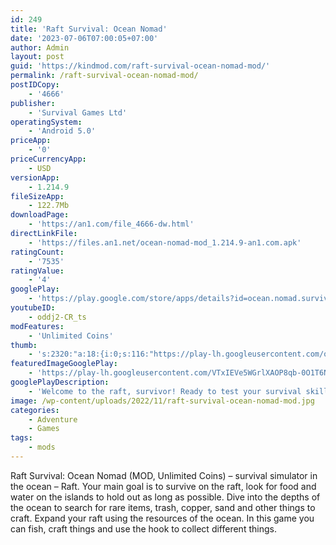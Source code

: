 ```yaml
---
id: 249
title: 'Raft Survival: Ocean Nomad'
date: '2023-07-06T07:00:05+07:00'
author: Admin
layout: post
guid: 'https://kindmod.com/raft-survival-ocean-nomad-mod/'
permalink: /raft-survival-ocean-nomad-mod/
postIDCopy:
    - '4666'
publisher:
    - 'Survival Games Ltd'
operatingSystem:
    - 'Android 5.0'
priceApp:
    - '0'
priceCurrencyApp:
    - USD
versionApp:
    - 1.214.9
fileSizeApp:
    - 122.7Mb
downloadPage:
    - 'https://an1.com/file_4666-dw.html'
directLinkFile:
    - 'https://files.an1.net/ocean-nomad-mod_1.214.9-an1.com.apk'
ratingCount:
    - '7535'
ratingValue:
    - '4'
googlePlay:
    - 'https://play.google.com/store/apps/details?id=ocean.nomad.survival.simulator'
youtubeID:
    - oddj2-CR_ts
modFeatures:
    - 'Unlimited Coins'
thumb:
    - 's:2320:"a:18:{i:0;s:116:"https://play-lh.googleusercontent.com/oJYGsybhYSrA0FaTvVL9b6WO5i2jTg8kQV0lhugOjAirWwTD1kXkiAW0uVrhzP-8ZouW=w526-h296";i:1;s:114:"https://play-lh.googleusercontent.com/0uWljP_MMpUWXSImDU0r4NYv1a_XO5det4B566ZIsYmdLwc1Y9i7FWn_APDfDmKYbQ=w526-h296";i:2;s:116:"https://play-lh.googleusercontent.com/SKpMej4Vaa12SiQXKilj1N_vgV-9ErNdz3M7S6u5jiIQKJjphwYZqT5Op3R-OLTR-Hpr=w526-h296";i:3;s:115:"https://play-lh.googleusercontent.com/59gvAQkg0rUejkJipiXALxSQHvhphRsr6p28cRXzl6V4uImFhB3F_JBjzTpSKew4zRw=w526-h296";i:4;s:115:"https://play-lh.googleusercontent.com/ROnIx2SeQNl2Uu3L78mSuZNETJ2subQfmLvTuG2uZIFKOWMzVSAQiyJNyL9Si8a-zMM=w526-h296";i:5;s:115:"https://play-lh.googleusercontent.com/TLTIRq28F5aFx7LjEEyCoLGnmkJ0kvxZGGsl_ww-ri-Tt6NN0XvmcF78Tw3PX2L1Acg=w526-h296";i:6;s:114:"https://play-lh.googleusercontent.com/nMuBADFj_LYNYHc6Y2VVsyX5gSj0u7__zLk4C7LV55PIqRAgQRWavTBpo9XTmT4LaA=w526-h296";i:7;s:115:"https://play-lh.googleusercontent.com/f4oVnkYXSB6iSyv4WHl6EtjdyFu9eNzyOxCPmRbLjtr4DvUgsBrP9tzAhI1Dy6q_z_o=w526-h296";i:8;s:116:"https://play-lh.googleusercontent.com/pvo5hBDpd2b_sGDRB_a6Exyel0B7sa0PRJxWSugYcdpPvfNb-WUoSSoeuTAAi6M6zO5G=w526-h296";i:9;s:116:"https://play-lh.googleusercontent.com/uBV2gHQ_OfUtCvYnEsUvXCSJOWbaJbSaK3FtpNtmWdl4ZH4sCgIuYTwx0hsA7i0JrPJL=w526-h296";i:10;s:115:"https://play-lh.googleusercontent.com/0iv6HVFWNRp3itbnKeux2vbJfCSXVK3BD2W0RFmj_Wtkf4lo2tTqf9PBVG1NPbyw52M=w526-h296";i:11;s:114:"https://play-lh.googleusercontent.com/srj1-XAqLrSmf10CKLdHp_F-o12zln3cDjGu26oTqRXUVddniWqZZvyvCcE63ffVFA=w526-h296";i:12;s:116:"https://play-lh.googleusercontent.com/0bIi4_GhbDgf5siAZTyeBwjBcijt7RLBACg920cQK_ddH2NlzCdhfh3ApVdCRNmMgZra=w526-h296";i:13;s:115:"https://play-lh.googleusercontent.com/PsTA9Zxa_6QJC8FszsxiStnK5mrBhx6LMmhtrHeebpsodUpZpoLbq-xzTFn63nXsm1U=w526-h296";i:14;s:116:"https://play-lh.googleusercontent.com/i1Fh6PyMfldCrtx8LiFjUiJ5J1uPH8R-ZF2R9wKEkON3DXSFnQGwbrEHneIVtiESjpEr=w526-h296";i:15;s:115:"https://play-lh.googleusercontent.com/8dHjEAeaFlq0R1YtqYOxS6j7xsHEiZEemeiOkFmH3UEFkn9iuFXHH21rV5QWZkfErd0=w526-h296";i:16;s:114:"https://play-lh.googleusercontent.com/dsMmigKOizH-IEbWOJGnZDITI5NCJDO2q68TrAE1t816juQpnJsYZ_2G2MCbm0OB5A=w526-h296";i:17;s:114:"https://play-lh.googleusercontent.com/Sbictzt4407MeYbI9GoR3EBk_boyO6VmHsPIn1Na118POJmC8xm-S49g-jnYjbY1SA=w526-h296";}";'
featuredImageGooglePlay:
    - 'https://play-lh.googleusercontent.com/VTxIEVe5WGrlXAOP8qb-0O1T6NRdk_oTcfKhO5Frpwa2OtRq_sMHATcQcrk2gBdLmQ'
googlePlayDescription:
    - 'Welcome to the raft, survivor! Ready to test your survival skills in the vast expanses of the ocean?Raft Survival: Ocean Nomad – is an adventure survival game on a raft in the ocean. Fight enemies in the ocean, craft all kinds of items and weapons, explore new territories and uninhabited islands.Many adventures are waiting for you: survival on the island, exploration of the ocean by boat, fishing and much more. You will have to try hard to survive in the post-apocalypse: hunting for sharks and extracting resources from the ocean, building and improving the Raft and creating armor to protect against the dangers of the ocean.'
image: /wp-content/uploads/2022/11/raft-survival-ocean-nomad-mod.jpg
categories:
    - Adventure
    - Games
tags:
    - mods
---
```


Raft Survival: Ocean Nomad (MOD, Unlimited Coins) – survival simulator in the ocean – Raft. Your main goal is to survive on the raft, look for food and water on the islands to hold out as long as possible. Dive into the depths of the ocean to search for rare items, trash, copper, sand and other things to craft. Expand your raft using the resources of the ocean. In this game you can fish, craft things and use the hook to collect different things.